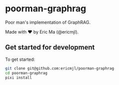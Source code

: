 # poorman-graphrag

Poor man's implementation of GraphRAG.

Made with ❤️ by Eric Ma (@ericmjl).

## Get started for development

To get started:

```bash
git clone git@github.com:ericmjl/poorman-graphrag
cd poorman-graphrag
pixi install
```
